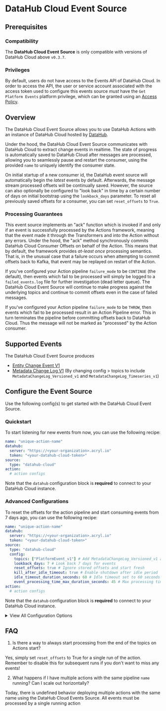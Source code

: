 # DataHub Cloud Event Source

## Prerequisites

### Compatibility

The **DataHub Cloud Event Source** is only compatible with versions of DataHub Cloud above `v0.3.7`.

### Privileges

By default, users do not have access to the Events API of DataHub Cloud. In order to access the API, the user or service account
associated with the access token used to configure this events source _must_ have the `Get Platform Events` platform privilege, which
can be granted using an [Access Policy](https://docs.datahub.com/docs/authorization/access-policies-guide/).

## Overview

The DataHub Cloud Event Source allows you to use DataHub Actions with an instance of DataHub Cloud hosted by [DataHub](https://acryl.io).

Under the hood, the DataHub Cloud Event Source communicates with DataHub Cloud to extract change events in realtime.
The state of progress is automatically saved to DataHub Cloud after messages are processed, allowing you to seamlessly pause and restart the consumer, using the provided `name` to uniquely identify the consumer state.

On initial startup of a new consumer id, the DataHub event source will automatically begin the _latest_ events by default. Afterwards, the message stream processed offsets will be continually saved. However, the source can also optionally be configured to "look back" in time
by a certain number of days on initial bootstrap using the `lookback_days` parameter. To reset all previously saved offsets for a consumer,
you can set `reset_offsets` to `True`.

### Processing Guarantees

This event source implements an "ack" function which is invoked if and only if an event is successfully processed
by the Actions framework, meaning that the event made it through the Transformers and into the Action without
any errors. Under the hood, the "ack" method synchronously commits DataHub Cloud Consumer Offsets on behalf of the Action. This means that by default, the framework provides _at-least once_ processing semantics. That is, in the unusual case that a failure occurs when attempting to commit offsets back to Kafka, that event may be replayed on restart of the Action.

If you've configured your Action pipeline `failure_mode` to be `CONTINUE` (the default), then events which
fail to be processed will simply be logged to a `failed_events.log` file for further investigation (dead letter queue). The DataHub Cloud Event Source will continue to make progress against the underlying topics and continue to commit offsets even in the case of failed messages.

If you've configured your Action pipeline `failure_mode` to be `THROW`, then events which fail to be processed result in an Action Pipeline error. This in turn terminates the pipeline before committing offsets back to DataHub Cloud. Thus the message will not be marked as "processed" by the Action consumer.

## Supported Events

The DataHub Cloud Event Source produces

- [Entity Change Event V1](../../managed-datahub/datahub-api/entity-events-api.md)
- [Metadata Change Log V1](../events/metadata-change-log-event.md) (By changing config > topics to include `MetadataChangeLog_Versioned_v1` and `MetadataChangeLog_Timeseries_v1`)

## Configure the Event Source

Use the following config(s) to get started with the DataHub Cloud Event Source.

### Quickstart

To start listening for new events from now, you can use the following recipe:

```yml
name: "unique-action-name"
datahub:
  server: "https://<your-organization>.acryl.io"
  token: "<your-datahub-cloud-token>"
source:
  type: "datahub-cloud"
action:
  # action configs
```

Note that the `datahub` configuration block is **required** to connect to your DataHub Cloud instance.

### Advanced Configurations

To reset the offsets for the action pipeline and start consuming events from 7 days ago, you can use the following recipe:

```yml
name: "unique-action-name"
datahub:
  server: "https://<your-organization>.acryl.io"
  token: "<your-datahub-cloud-token>"
source:
  type: "datahub-cloud"
  config:
    topics: ["PlatformEvent_v1"] # Add MetadataChangeLog_Versioned_v1 and / or MetadataChangeLog_Timeseries_v1 to generate raw MCL events.
    lookback_days: 7 # Look back 7 days for events
    reset_offsets: true # Ignore stored offsets and start fresh
    kill_after_idle_timeout: true # Enable shutdown after idle period
    idle_timeout_duration_seconds: 60 # Idle timeout set to 60 seconds
    event_processing_time_max_duration_seconds: 45 # Max processing time of 45 seconds per batch
action:
  # action configs
```

Note that the `datahub` configuration block is **required** to connect to your DataHub Cloud instance.

<details>
  <summary>View All Configuration Options</summary>

| Field                                        | Required |      Default       | Description                                                                                                                                                                                                                                                 |
| -------------------------------------------- | :------: | :----------------: | ----------------------------------------------------------------------------------------------------------------------------------------------------------------------------------------------------------------------------------------------------------- |
| `topics`                                     |    ❌    | `PlatformEvent_v1` | The name of the topic from which events will be consumed. By default only produces `EntityChangeEvent_v1` events. To include `MetadataChangeLog_v1` events, set this value to include ["MetadataChangeLog_Versioned_v1", "MetadataChangeLog_Timeseries_v1"] |
| `lookback_days`                              |    ❌    |        None        | Optional number of days to look back when polling for events.                                                                                                                                                                                               |
| `reset_offsets`                              |    ❌    |      `False`       | When set to `True`, the consumer will ignore any stored offsets and start fresh.                                                                                                                                                                            |
| `kill_after_idle_timeout`                    |    ❌    |      `False`       | If `True`, stops the consumer after being idle for the specified timeout duration.                                                                                                                                                                          |
| `idle_timeout_duration_seconds`              |    ❌    |        `30`        | Duration in seconds after which, if no events are received, the consumer is considered idle.                                                                                                                                                                |
| `event_processing_time_max_duration_seconds` |    ❌    |        `30`        | Maximum allowed time in seconds for processing events before timing out.                                                                                                                                                                                    |

</details>

## FAQ

1. Is there a way to always start processing from the end of the topics on Actions start?

Yes, simply set `reset_offsets` to True for a single run of the action. Remember to disable this for subsequent runs if you don't want to miss any events!

2. What happens if I have multiple actions with the same pipeline `name` running? Can I scale out horizontally?

Today, there is undefined behavior deploying multiple actions with the same name using the DataHub Cloud Events Source.
All events must be processed by a single running action
